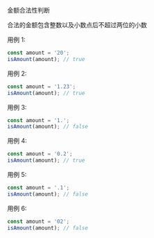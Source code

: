 金额合法性判断

合法的金额包含整数以及小数点后不超过两位的小数

用例 1:

```js
const amount = '20';
isAmount(amount); // true
```

用例 2:

```js
const amount = '1.23';
isAmount(amount); // true
```

用例 3:

```js
const amount = '1.';
isAmount(amount); // false
```

用例 4:

```js
const amount = '0.2';
isAmount(amount); // true
```

用例 5:

```js
const amount = '.1';
isAmount(amount); // false
```

用例 6:

```js
const amount = '02';
isAmount(amount); // false
```
